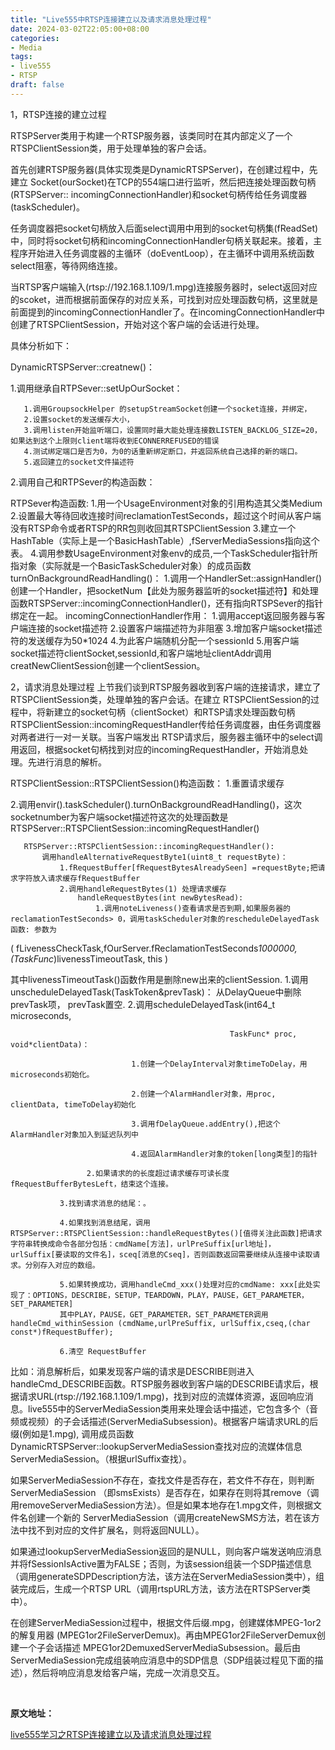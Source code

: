 ```yaml
---
title: "Live555中RTSP连接建立以及请求消息处理过程"
date: 2024-03-02T22:05:00+08:00
categories:
- Media
tags:
- live555
- RTSP
draft: false
---
```



1，RTSP连接的建立过程

RTSPServer类用于构建一个RTSP服务器，该类同时在其内部定义了一个RTSPClientSession类，用于处理单独的客户会话。

首先创建RTSP服务器(具体实现类是DynamicRTSPServer)，在创建过程中，先建立 Socket(ourSocket)在TCP的554端口进行监听，然后把连接处理函数句柄(RTSPServer:: incomingConnectionHandler)和socket句柄传给任务调度器(taskScheduler)。

任务调度器把socket句柄放入后面select调用中用到的socket句柄集(fReadSet)中，同时将socket句柄和incomingConnectionHandler句柄关联起来。接着，主程序开始进入任务调度器的主循环（doEventLoop），在主循环中调用系统函数select阻塞，等待网络连接。

当RTSP客户端输入(rtsp://192.168.1.109/1.mpg)连接服务器时，select返回对应的scoket，进而根据前面保存的对应关系，可找到对应处理函数句柄，这里就是前面提到的incomingConnectionHandler了。在incomingConnectionHandler中创建了RTSPClientSession，开始对这个客户端的会话进行处理。

具体分析如下：

DynamicRTSPServer::creatnew()：

   1.调用继承自RTPSever::setUpOurSocket：

       1.调用GroupsockHelper 的setupStreamSocket创建一个socket连接，并绑定，
       2.设置socket的发送缓存大小，
       3.调用listen开始监听端口，设置同时最大能处理连接数LISTEN_BACKLOG_SIZE=20，如果达到这个上限则client端将收到ECONNERREFUSED的错误
       4.测试绑定端口是否为0，为0的话重新绑定断口，并返回系统自己选择的新的端口。
       5.返回建立的socket文件描述符

   2.调用自己和RTPSever的构造函数：
   
   RTPSever构造函数:
       1.用一个UsageEnvironment对象的引用构造其父类Medium
       2.设置最大等待回收连接时间reclamationTestSeconds，超过这个时间从客户端没有RTSP命令或者RTSP的RR包则收回其RTSPClientSession
       3.建立一个HashTable（实际上是一个BasicHashTable）,fServerMediaSessions指向这个表。
       4.调用参数UsageEnvironment对象env的成员,一个TaskScheduler指针所指对象（实际就是一个BasicTaskScheduler对象）的成员函数
           turnOnBackgroundReadHandling()：
               1.调用一个HandlerSet::assignHandler()创建一个Handler，把socketNum【此处为服务器监听的socket描述符】和处理函数RTSPServer::incomingConnectionHandler()，还有指向RTSPSever的指针绑定在一起。
                   incomingConnectionHandler作用：
                       1.调用accept返回服务器与客户端连接的socket描述符
                       2.设置客户端描述符为非阻塞
                       3.增加客户端socket描述符的发送缓存为50*1024
                       4.为此客户端随机分配一个sessionId
                       5.用客户端socket描述符clientSocket,sessionId,和客户端地址clientAddr调用creatNewClientSession创建一个clientSession。


2，请求消息处理过程
    上节我们谈到RTSP服务器收到客户端的连接请求，建立了RTSPClientSession类，处理单独的客户会话。在建立 RTSPClientSession的过程中，将新建立的socket句柄（clientSocket）和RTSP请求处理函数句柄RTSPClientSession::incomingRequestHandler传给任务调度器，由任务调度器对两者进行一对一关联。当客户端发出 RTSP请求后，服务器主循环中的select调用返回，根据socket句柄找到对应的incomingRequestHandler，开始消息处理。先进行消息的解析。

RTSPClientSession::RTSPClientSession()构造函数：
   1.重置请求缓存

   2.调用envir().taskScheduler().turnOnBackgroundReadHandling()，这次socketnumber为客户端socket描述符这次的处理函数是RTSPServer::RTSPClientSession::incomingRequestHandler()

       RTSPServer::RTSPClientSession::incomingRequestHandler():
           调用handleAlternativeRequestByte1(uint8_t requestByte)：
               1.fRequestBuffer[fRequestBytesAlreadySeen] =requestByte;把请求字符放入请求缓存fRequestBuffer
               2.调用handleRequestBytes(1) 处理请求缓存
                   handleRequestBytes(int newBytesRead):
                       1.调用noteLiveness()查看请求是否到期,如果服务器的reclamationTestSeconds> 0，调用taskScheduler对象的rescheduleDelayedTask函数: 参数为

( fLivenessCheckTask,fOurServer.fReclamationTestSeconds*1000000,(TaskFunc*)livenessTimeoutTask, this )

其中livenessTimeoutTask()函数作用是删除new出来的clientSession.
                           1.调用unscheduleDelayedTask(TaskToken&prevTask)：
                               从DelayQueue中删除prevTask项， prevTask置空.
                           2.调用scheduleDelayedTask(int64_t microseconds, 

                                                     TaskFunc* proc, void*clientData)： 

                               1.创建一个DelayInterval对象timeToDelay，用microseconds初始化。

                               2.创建一个AlarmHandler对象，用proc, clientData, timeToDelay初始化

                               3.调用fDelayQueue.addEntry(),把这个AlarmHandler对象加入到延迟队列中

                               4.返回AlarmHandler对象的token[long类型]的指针

                     2.如果请求的的长度超过请求缓存可读长度fRequestBufferBytesLeft，结束这个连接。

               3.找到请求消息的结尾：。

               4.如果找到消息结尾，调用RTSPServer::RTSPClientSession::handleRequestBytes()[值得关注此函数]把请求字符串转换成命令各部分包括：cmdName[方法]，urlPreSuffix[url地址]，urlSuffix[要读取的文件名]，sceq[消息的Cseq]，否则函数返回需要继续从连接中读取请求。分别存入对应的数组。

               5.如果转换成功，调用handleCmd_xxx()处理对应的cmdName: xxx[此处实现了：OPTIONS，DESCRIBE，SETUP，TEARDOWN，PLAY，PAUSE，GET_PARAMETER，SET_PARAMETER]
               其中PLAY，PAUSE，GET_PARAMETER，SET_PARAMETER调用handleCmd_withinSession (cmdName,urlPreSuffix, urlSuffix,cseq,(char const*)fRequestBuffer);

               6.清空 RequestBuffer

 

比如：消息解析后，如果发现客户端的请求是DESCRIBE则进入handleCmd_DESCRIBE函数。RTSP服务器收到客户端的DESCRIBE请求后，根据请求URL(rtsp://192.168.1.109/1.mpg)，找到对应的流媒体资源，返回响应消息。live555中的ServerMediaSession类用来处理会话中描述，它包含多个（音频或视频）的子会话描述(ServerMediaSubsession)。根据客户端请求URL的后缀(例如是1.mpg), 调用成员函数                  DynamicRTSPServer::lookupServerMediaSession查找对应的流媒体信息 ServerMediaSession。（根据urlSuffix查找）。

如果ServerMediaSession不存在，查找文件是否存在，若文件不存在，则判断ServerMediaSession         （即smsExists）是否存在，如果存在则将其remove（调用removeServerMediaSession方法）。但是如果本地存在1.mpg文件，则根据文件名创建一个新的 ServerMediaSession（调用createNewSMS方法，若在该方法中找不到对应的文件扩展名，则将返回NULL）。

如果通过lookupServerMediaSession返回的是NULL，则向客户端发送响应消息并将fSessionIsActive置为FALSE；否则，为该session组装一个SDP描述信息（调用generateSDPDescription方法，该方法在ServerMediaSession类中），组装完成后，生成一个RTSP URL（调用rtspURL方法，该方法在RTSPServer类中）。

在创建ServerMediaSession过程中，根据文件后缀.mpg，创建媒体MPEG-1or2的解复用器                   (MPEG1or2FileServerDemux)。再由MPEG1or2FileServerDemux创建一个子会话描述 MPEG1or2DemuxedServerMediaSubsession。最后由ServerMediaSession完成组装响应消息中的SDP信息（SDP组装过程见下面的描述），然后将响应消息发给客户端，完成一次消息交互。


<br/>

**原文地址：**

[live555学习之RTSP连接建立以及请求消息处理过程](https://www.cnblogs.com/lidabo/p/4388662.html)